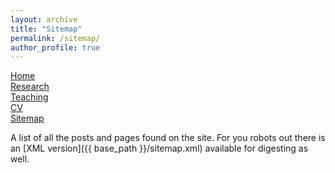 ```yaml
---
layout: archive
title: "Sitemap"
permalink: /sitemap/
author_profile: true
---
```

[Home](/home/)  
[Research](/research/)  
[Teaching](/teaching/)  
[CV](/cv/)  
[Sitemap](/sitemap/)     
<!-- {% include base_path %} -->

A list of all the posts and pages found on the site. For you robots out there is an [XML version]({{ base_path }}/sitemap.xml) available for digesting as well.
